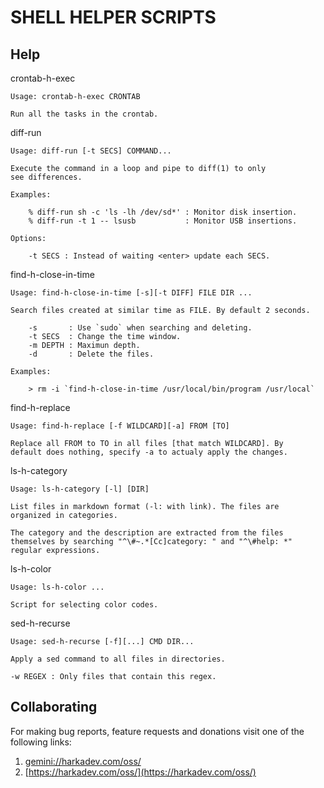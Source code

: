 # SHELL HELPER SCRIPTS

## Help

crontab-h-exec

    Usage: crontab-h-exec CRONTAB
    
    Run all the tasks in the crontab.

diff-run

    Usage: diff-run [-t SECS] COMMAND...
    
    Execute the command in a loop and pipe to diff(1) to only
    see differences.
    
    Examples:
    
        % diff-run sh -c 'ls -lh /dev/sd*' : Monitor disk insertion.
        % diff-run -t 1 -- lsusb           : Monitor USB insertions.
    
    Options:
    
        -t SECS : Instead of waiting <enter> update each SECS.

find-h-close-in-time

    Usage: find-h-close-in-time [-s][-t DIFF] FILE DIR ...
    
    Search files created at similar time as FILE. By default 2 seconds.
    
        -s       : Use `sudo` when searching and deleting.
        -t SECS  : Change the time window.
        -m DEPTH : Maximun depth.
        -d       : Delete the files.
    
    Examples:
    
        > rm -i `find-h-close-in-time /usr/local/bin/program /usr/local`

find-h-replace

    Usage: find-h-replace [-f WILDCARD][-a] FROM [TO]
    
    Replace all FROM to TO in all files [that match WILDCARD]. By
    default does nothing, specify -a to actualy apply the changes.

ls-h-category

    Usage: ls-h-category [-l] [DIR]
    
    List files in markdown format (-l: with link). The files are
    organized in categories.
    
    The category and the description are extracted from the files
    themselves by searching "^\#~.*[Cc]category: " and "^\#help: *"
    regular expressions.

ls-h-color

    Usage: ls-h-color ...
    
    Script for selecting color codes.

sed-h-recurse

    Usage: sed-h-recurse [-f][...] CMD DIR...
    
    Apply a sed command to all files in directories.
    
    -w REGEX : Only files that contain this regex.

## Collaborating

For making bug reports, feature requests and donations visit
one of the following links:

1. [gemini://harkadev.com/oss/](gemini://harkadev.com/oss/)
2. [https://harkadev.com/oss/](https://harkadev.com/oss/)
